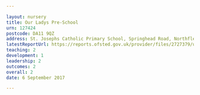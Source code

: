 ```yaml
---

layout: nursery
title: Our Ladys Pre-School
urn: 127424
postcode: DA11 9QZ
address: St. Josephs Catholic Primary School, Springhead Road, Northfleet, GRAVESEND, Kent, DA11 9QZ
latestReportUrl: https://reports.ofsted.gov.uk/provider/files/2727379/urn/127424.pdf
teaching: 2
development: 1
leadership: 2
outcomes: 2
overall: 2
date: 6 September 2017

---
```

